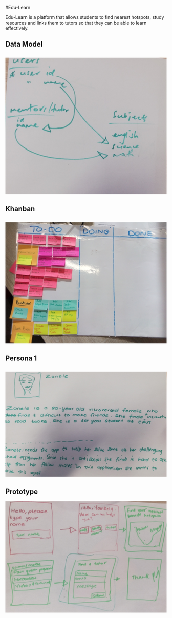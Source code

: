 #Edu-Learn
<p>Edu-Learn is a platform that allows students to find nearest hotspots, study resources and links
them to tutors so that they can be able to learn effectively.</p>

## Data Model
![data_model](images/data-model.jpg)
---
## Khanban
![khanban](images/khanban.jpg)
---
## Persona 1
![persona_1](images/person-1.jpg)
---
## Prototype
![prototype](images/prototype.jpg)
